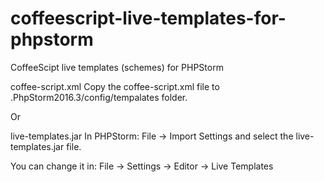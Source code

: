 # coffeescript-live-templates-for-phpstorm
CoffeeScipt live templates (schemes) for PHPStorm

coffee-script.xml
Copy the coffee-script.xml file to .PhpStorm2016.3/config/tempalates folder.

Or

live-templates.jar
In PHPStorm: File -> Import Settings and select the live-templates.jar file.

You can change it in: File -> Settings -> Editor -> Live Templates 
